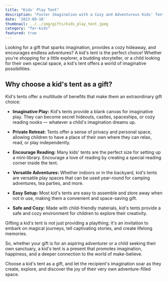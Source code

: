 ```yaml
---
title: "Kids' Play Tent"
description: "Foster Imagination with a Cozy and Adventurous Kids' Tent"
date: '2023-09-18'
thumbnail: ../../img/gifts/kids_play_tent.jpeg
category: "for-kids"
featured: true
---
```

Looking for a gift that sparks imagination, provides a cozy hideaway, and encourages endless adventures? A kid's tent is the perfect choice! Whether you're shopping for a little explorer, a budding storyteller, or a child looking for their own special space, a kid's tent offers a world of imaginative possibilities.

## Why choose a kid's tent as a gift?

Kid's tents offer a multitude of benefits that make them an extraordinary gift choice:

- **Imaginative Play:** Kid's tents provide a blank canvas for imaginative play. They can become secret hideouts, castles, spaceships, or cozy reading nooks — whatever a child's imagination dreams up.

- **Private Retreat:** Tents offer a sense of privacy and personal space, allowing children to have a place of their own where they can relax, read, or play independently.

- **Encourage Reading:** Many kids' tents are the perfect size for setting up a mini-library. Encourage a love of reading by creating a special reading corner inside the tent.

- **Versatile Adventures:** Whether indoors or in the backyard, kid's tents are versatile play spaces that can be used year-round for camping adventures, tea parties, and more.

- **Easy Setup:** Most kid's tents are easy to assemble and store away when not in use, making them a convenient and space-saving gift.

- **Safe and Cozy:** Made with child-friendly materials, kid's tents provide a safe and cozy environment for children to explore their creativity.

Gifting a kid's tent is not just providing a plaything; it's an invitation to embark on magical journeys, tell captivating stories, and create lifelong memories.

So, whether your gift is for an aspiring adventurer or a child seeking their own sanctuary, a kid's tent is a present that promotes imagination, happiness, and a deeper connection to the world of make-believe.

Choose a kid's tent as a gift, and let the recipient's imagination soar as they create, explore, and discover the joy of their very own adventure-filled space.
